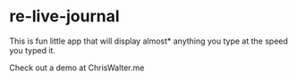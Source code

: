 # re-live-journal
This is fun little app that will display almost* anything you type at the speed you typed it.

Check out a demo at ChrisWalter.me
